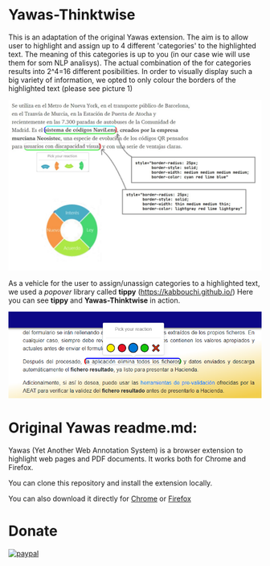# Yawas-Thinktwise

This is an adaptation of the original Yawas extension.
The aim is to allow user to highlight and assign up to 4 different 'categories' to the highlighted text. The meaning of this categories is up to you (in our case wie will use them for som NLP analisys).
The actual combination of the for categories results into 2^4=16 different posibilities. In order to visually display such a big variety of information, we opted to only colour the borders of the highlighted text (please see picture 1)

![picture1](doc/wheel.png)

As a vehicle for the user to assign/unassign categories to a highlighted text, we used a *popover* library called **tippy** (https://kabbouchi.github.io/)
Here you can see **tippy** and **Yawas-Thinktwise** in action.

![picture2](doc/tippy_sample.png)


# Original Yawas readme.md:
Yawas (Yet Another Web Annotation System) is a browser extension to highlight web pages and PDF documents.
It works both for Chrome and Firefox.

You can clone this repository and install the extension locally.

You can also download it directly for [Chrome](https://chrome.google.com/webstore/detail/yawas-web-and-pdf-highlig/kjlghdmljfgngjdpeaiogebkiilpiimk?hl=en) or [Firefox](https://addons.mozilla.org/en-US/firefox/addon/yawas-web-and-pdf-highlighter/)

# Donate

[![paypal](https://www.paypalobjects.com/en_US/i/btn/btn_donateCC_LG.gif)](https://www.paypal.com/cgi-bin/webscr?cmd=_donations&business=R9JRASMAABUUE&item_name=Yawas+Web+and+PDF+Highlighter&currency_code=USD&source=appblit)

